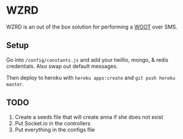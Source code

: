 # WZRD
WZRD is an out of the box solution for performing a [WOOT](http://en.wikipedia.org/wiki/Wizard_of_Oz_experiment) over SMS.

## Setup
Go into `/config/constants.js` and add your twillio, mongo, & redis credentials. Also swap out default messages.

Then deploy to heroku with `heroku apps:create` and `git push heroku master`.

## TODO
1. Create a seeds file that will create anna if she does not exist
2. Put Socket.io in the controllers
3. Put everything in the configs file
